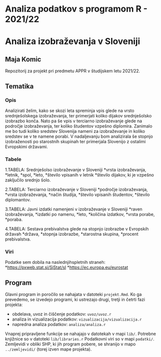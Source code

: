 # Analiza podatkov s programom R - 2021/22
# Analiza izobraževanja v Sloveniji
## Maja Komic
Repozitorij za projekt pri predmetu APPR v študijskem letu 2021/22. 

## Tematika
### Opis
Analizirati želim, kako se skozi leta spreminja vpis glede na vrsto srednješolskega izobraževanja, ter primerjati koliko dijakov srednješolsko izobrazbo konča. Nato pa še vpis v terciarno izobraževanje glede na področje izobraževanja, ter koliko študentov vzpešno diplomira. Zanimalo me bo tudi koliko sredstev Slovenija nameni za izobraževanje in koliko sredstev se v te namene porabi.
V nadaljevanju bom analizirala še stopnjo izobraženosti po starostnih skupinah ter primerjala Slovenijo z ostalimi Evropskimi državami.

### Tabele
1.TABELA: Srednješolso izobraževanje v Sloveniji
*vrsta izobraževanja,
*letnik,
*spol,
*leto,
*število vpisanih v letnik
*število dijakov, ki je vzpešno zaključilo srednjo šolo.

2.TABELA: Terciarno izobraževanje v Sloveniji
*področje izobraževanja,
*vrsta izobraževanja,
*način študija,
*število vpisanih študentov,
*število diplomantov.

3.TABELA: Javni izdatki namenjeni v izobraževanje v Sloveniji
*raven izobraževanja,
*izdatki po namenu,
*leto,
*količina izdatkov,
*vrsta porabe,
*poraba.

4.TABELA: Sestava prebivalstva glede na stopnjo izobrazbe v Evropskih državah
*država,
*stopnja izobrazbe,
*starostna skupina,
*procent prebivalstva.

### Viri
Podatke sem dobila na naslednjihspletnih straneh:
*https://pxweb.stat.si/SiStat/sl 
*https://ec.europa.eu/eurostat


## Program

Glavni program in poročilo se nahajata v datoteki `projekt.Rmd`.
Ko ga prevedemo, se izvedejo programi, ki ustrezajo drugi, tretji in četrti fazi projekta:

* obdelava, uvoz in čiščenje podatkov: `uvoz/uvoz.r`
* analiza in vizualizacija podatkov: `vizualizacija/vizualizacija.r`
* napredna analiza podatkov: `analiza/analiza.r`

Vnaprej pripravljene funkcije se nahajajo v datotekah v mapi `lib/`.
Potrebne knjižnice so v datoteki `lib/libraries.r`
Podatkovni viri so v mapi `podatki/`.
Zemljevidi v obliki SHP, ki jih program pobere,
se shranijo v mapo `../zemljevidi/` (torej izven mape projekta).
